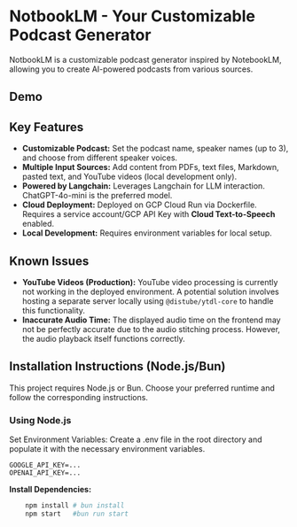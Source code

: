 # NotbookLM - Your Customizable Podcast Generator

NotbookLM is a customizable podcast generator inspired by NotebookLM, allowing you to create AI-powered podcasts from various sources.

## Demo



## Key Features

* **Customizable Podcast:**  Set the podcast name, speaker names (up to 3), and choose from different speaker voices.
* **Multiple Input Sources:** Add content from PDFs, text files, Markdown, pasted text, and YouTube videos (local development only).
* **Powered by Langchain:**  Leverages Langchain for LLM interaction. ChatGPT-4o-mini is the preferred model.
* **Cloud Deployment:** Deployed on GCP Cloud Run via Dockerfile. Requires a service account/GCP API Key with **Cloud Text-to-Speech** enabled.
* **Local Development:** Requires environment variables for local setup.

## Known Issues

* **YouTube Videos (Production):** YouTube video processing is currently not working in the deployed environment. A potential solution involves hosting a separate server locally using `@distube/ytdl-core` to handle this functionality.
* **Inaccurate Audio Time:** The displayed audio time on the frontend may not be perfectly accurate due to the audio stitching process.  However, the audio playback itself functions correctly.

## Installation Instructions (Node.js/Bun)

This project requires Node.js or Bun.  Choose your preferred runtime and follow the corresponding instructions.

### Using Node.js
Set Environment Variables:  Create a .env file in the root directory and populate it with the necessary environment variables.
```dotenv
GOOGLE_API_KEY=...
OPENAI_API_KEY=...
```
**Install Dependencies:**
```bash
    npm install # bun install
    npm start   #bun run start
```